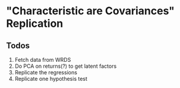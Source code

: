 # "Characteristic are Covariances" Replication

## Todos
1. Fetch data from WRDS
2. Do PCA on returns(?) to get latent factors
3. Replicate the regressions
4. Replicate one hypothesis test
